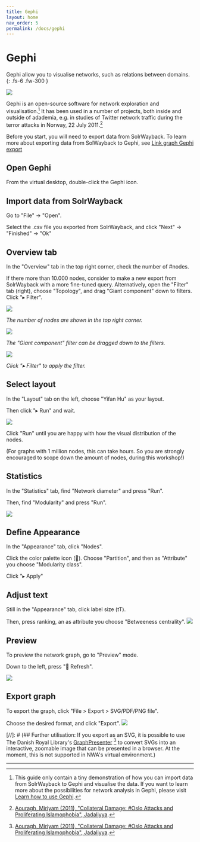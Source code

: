 ```yaml
---
title: Gephi
layout: home
nav_order: 5
permalink: /docs/gephi
---
```


# Gephi
Gephi allow you to visualise networks, such as relations between domains.
{: .fs-6 .fw-300 }

![](./images/gephi.png)

Gephi is an open-source software for network exploration and visualisation.[^1] It has been used in a number of projects, both inside and outside of adademia, e.g. in studies of Twitter network traffic during the terror attacks in Norway, 22 July 2011.[^2]

Before you start, you will need to export data from SolrWayback. To learn more about exporting data from SolWayback to Gephi, see [Link graph Gephi export](./solrwayback/features#link-graph-gephi-export)

## Open Gephi
From the virtual desktop, double-click the Gephi icon.

## Import data from SolrWayback
Go to "File" -> "Open".

Select the .csv file you exported from SolrWayback, and click "Next" -> "Finished" -> "Ok"

## Overview tab
In the "Overview" tab in the top right corner, check the number of #nodes.

If there more than 10.000 nodes, consider to make a new export from SolrWayback with a more fine-tuned query.
Alternatively, open the "Filter" tab (right), choose "Topology", and drag "Giant component" down to filters. Click "▸ Filter".

![](./images/gephi-context-nodes.png)

*The number of nodes are shown in the top right corner.*

![](./images/gephi-filters-giant.png)

*The "Giant component" filter can be dragged down to the filters.*

![](./images/gephi-run-filter.png)

*Click "▸ Filter" to apply the filter.*

## Select layout
In the "Layout" tab on the left, choose "Yifan Hu" as your layout.

Then click "▸ Run" and wait.

![](./images/gephi-layout-yifan-hu.png) 

Click "Run" until you are happy with how the visual distribution of the nodes.

(For graphs with 1 million nodes, this can take hours. So you are strongly encouraged to scope down the amount of nodes, during this workshop!)

## Statistics
In the "Statistics" tab, find "Network diameter" and press "Run".

Then, find "Modularity" and press "Run".

![](./images/gephi-stats.png)

## Define Appearance
In the "Appearance" tab, click "Nodes".

Click the color palette icon (🎨). Choose "Partition", and then as "Attribute" you choose "Modularity class".

Click "▸ Apply"

## Adjust text
Still in the "Appearance" tab, click label size (tT).

Then, press ranking, an as attribute you choose "Betweeness centrality".
![](./images/gephi-appearance-betweenness.png)

## Preview
To preview the network graph, go to "Preview" mode.

Down to the left, press "🔄 Refresh".

![](./images/gephi-preview-refresh.png)

## Export graph
To export the graph, click "File > Export > SVG/PDF/PNG file".

Choose the desired format, and click "Export".
![](./images/gephi-export-svg.png)

[//]: # (## Further utilisation: If you export as an SVG, it is possible to use The Danish Royal Library's [GraphPresenter]() [^2] to convert SVGs into an interactive, zoomable image that can be presented in a browser. At the moment, this is not supported in NWA's virtual environment.)



----

[^1]: This guide only contain a tiny demonstration of how you can import data from SolrWayback to Gephi and visualise the data. If you want to learn more about the possibilities for network analysis in Gephi, please visit [Learn how to use Gephi](https://gephi.org/users/).

[^2]: [Aouragh, Miriyam (2011), "Collateral Damage: #Oslo Attacks and Proliferating Islamophobia", Jadaliyya](https://www.jadaliyya.com/Details/24298/Collateral-Damage-#Oslo-Attacks-and-Proliferating-Islamophobia).


